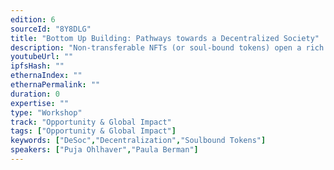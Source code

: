 ```yaml
---
edition: 6
sourceId: "8Y8DLG"
title: "Bottom Up Building: Pathways towards a Decentralized Society"
description: "Non-transferable NFTs (or soul-bound tokens) open a rich design space for enhanced social coordination and ultimately decentralization within Ethereum. If you’re interested in building a bottom-up, decentralized future, we invite you to join us in exploring non-plutocratic DAO governance, community wallet recovery, and sybil-resistance as well as potential use cases in news, science, and the creative and knowledge economy to foster consensus across difference."
youtubeUrl: ""
ipfsHash: ""
ethernaIndex: ""
ethernaPermalink: ""
duration: 0
expertise: ""
type: "Workshop"
track: "Opportunity & Global Impact"
tags: ["Opportunity & Global Impact"]
keywords: ["DeSoc","Decentralization","Soulbound Tokens"]
speakers: ["Puja Ohlhaver","Paula Berman"]
---
```

